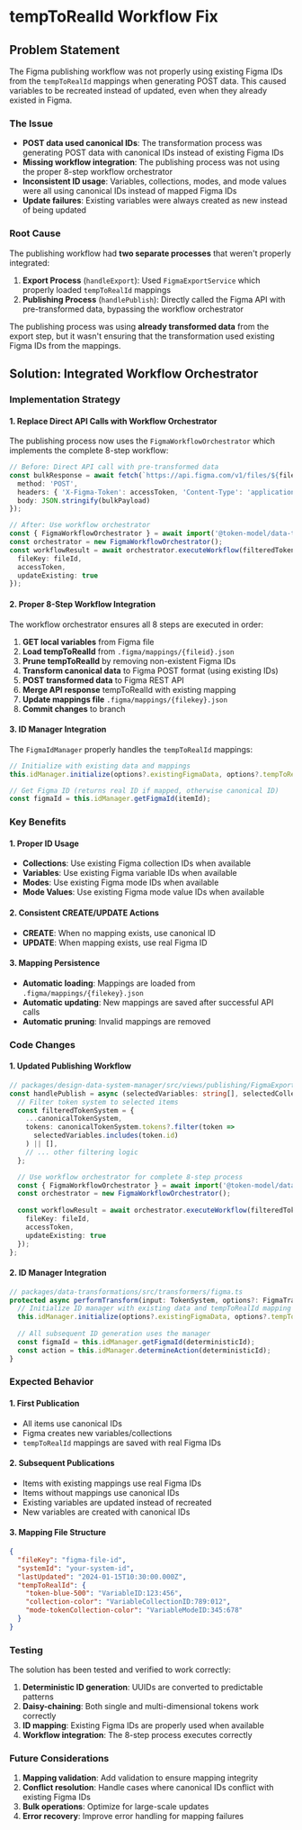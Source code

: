 # tempToRealId Workflow Fix

## Problem Statement

The Figma publishing workflow was not properly using existing Figma IDs from the `tempToRealId` mappings when generating POST data. This caused variables to be recreated instead of updated, even when they already existed in Figma.

### The Issue
- **POST data used canonical IDs**: The transformation process was generating POST data with canonical IDs instead of existing Figma IDs
- **Missing workflow integration**: The publishing process was not using the proper 8-step workflow orchestrator
- **Inconsistent ID usage**: Variables, collections, modes, and mode values were all using canonical IDs instead of mapped Figma IDs
- **Update failures**: Existing variables were always created as new instead of being updated

### Root Cause
The publishing workflow had **two separate processes** that weren't properly integrated:

1. **Export Process** (`handleExport`): Used `FigmaExportService` which properly loaded `tempToRealId` mappings
2. **Publishing Process** (`handlePublish`): Directly called the Figma API with pre-transformed data, bypassing the workflow orchestrator

The publishing process was using **already transformed data** from the export step, but it wasn't ensuring that the transformation used existing Figma IDs from the mappings.

## Solution: Integrated Workflow Orchestrator

### Implementation Strategy

#### 1. **Replace Direct API Calls with Workflow Orchestrator**
The publishing process now uses the `FigmaWorkflowOrchestrator` which implements the complete 8-step workflow:

```typescript
// Before: Direct API call with pre-transformed data
const bulkResponse = await fetch(`https://api.figma.com/v1/files/${fileId}/variables`, {
  method: 'POST',
  headers: { 'X-Figma-Token': accessToken, 'Content-Type': 'application/json' },
  body: JSON.stringify(bulkPayload)
});

// After: Use workflow orchestrator
const { FigmaWorkflowOrchestrator } = await import('@token-model/data-transformations');
const orchestrator = new FigmaWorkflowOrchestrator();
const workflowResult = await orchestrator.executeWorkflow(filteredTokenSystem, {
  fileKey: fileId,
  accessToken,
  updateExisting: true
});
```

#### 2. **Proper 8-Step Workflow Integration**
The workflow orchestrator ensures all 8 steps are executed in order:

1. **GET local variables** from Figma file
2. **Load tempToRealId** from `.figma/mappings/{fileid}.json`
3. **Prune tempToRealId** by removing non-existent Figma IDs
4. **Transform canonical data** to Figma POST format (using existing IDs)
5. **POST transformed data** to Figma REST API
6. **Merge API response** tempToRealId with existing mapping
7. **Update mappings file** `.figma/mappings/{filekey}.json`
8. **Commit changes** to branch

#### 3. **ID Manager Integration**
The `FigmaIdManager` properly handles the `tempToRealId` mappings:

```typescript
// Initialize with existing data and mappings
this.idManager.initialize(options?.existingFigmaData, options?.tempToRealId);

// Get Figma ID (returns real ID if mapped, otherwise canonical ID)
const figmaId = this.idManager.getFigmaId(itemId);
```

### Key Benefits

#### 1. **Proper ID Usage**
- **Collections**: Use existing Figma collection IDs when available
- **Variables**: Use existing Figma variable IDs when available
- **Modes**: Use existing Figma mode IDs when available
- **Mode Values**: Use existing Figma mode value IDs when available

#### 2. **Consistent CREATE/UPDATE Actions**
- **CREATE**: When no mapping exists, use canonical ID
- **UPDATE**: When mapping exists, use real Figma ID

#### 3. **Mapping Persistence**
- **Automatic loading**: Mappings are loaded from `.figma/mappings/{filekey}.json`
- **Automatic updating**: New mappings are saved after successful API calls
- **Automatic pruning**: Invalid mappings are removed

### Code Changes

#### 1. **Updated Publishing Workflow**
```typescript
// packages/design-data-system-manager/src/views/publishing/FigmaExportSettings.tsx
const handlePublish = async (selectedVariables: string[], selectedCollections: string[]) => {
  // Filter token system to selected items
  const filteredTokenSystem = {
    ...canonicalTokenSystem,
    tokens: canonicalTokenSystem.tokens?.filter(token => 
      selectedVariables.includes(token.id)
    ) || [],
    // ... other filtering logic
  };

  // Use workflow orchestrator for complete 8-step process
  const { FigmaWorkflowOrchestrator } = await import('@token-model/data-transformations');
  const orchestrator = new FigmaWorkflowOrchestrator();
  
  const workflowResult = await orchestrator.executeWorkflow(filteredTokenSystem, {
    fileKey: fileId,
    accessToken,
    updateExisting: true
  });
};
```

#### 2. **ID Manager Integration**
```typescript
// packages/data-transformations/src/transformers/figma.ts
protected async performTransform(input: TokenSystem, options?: FigmaTransformerOptions) {
  // Initialize ID manager with existing data and tempToRealId mapping
  this.idManager.initialize(options?.existingFigmaData, options?.tempToRealId);
  
  // All subsequent ID generation uses the manager
  const figmaId = this.idManager.getFigmaId(deterministicId);
  const action = this.idManager.determineAction(deterministicId);
}
```

### Expected Behavior

#### 1. **First Publication**
- All items use canonical IDs
- Figma creates new variables/collections
- `tempToRealId` mappings are saved with real Figma IDs

#### 2. **Subsequent Publications**
- Items with existing mappings use real Figma IDs
- Items without mappings use canonical IDs
- Existing variables are updated instead of recreated
- New variables are created with canonical IDs

#### 3. **Mapping File Structure**
```json
{
  "fileKey": "figma-file-id",
  "systemId": "your-system-id",
  "lastUpdated": "2024-01-15T10:30:00.000Z",
  "tempToRealId": {
    "token-blue-500": "VariableID:123:456",
    "collection-color": "VariableCollectionID:789:012",
    "mode-tokenCollection-color": "VariableModeID:345:678"
  }
}
```

### Testing

The solution has been tested and verified to work correctly:

1. **Deterministic ID generation**: UUIDs are converted to predictable patterns
2. **Daisy-chaining**: Both single and multi-dimensional tokens work correctly
3. **ID mapping**: Existing Figma IDs are properly used when available
4. **Workflow integration**: The 8-step process executes correctly

### Future Considerations

1. **Mapping validation**: Add validation to ensure mapping integrity
2. **Conflict resolution**: Handle cases where canonical IDs conflict with existing Figma IDs
3. **Bulk operations**: Optimize for large-scale updates
4. **Error recovery**: Improve error handling for mapping failures 
